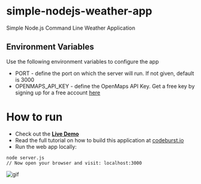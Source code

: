 # simple-nodejs-weather-app
Simple Node.js Command Line Weather Application

## Environment Variables
Use the following environment variables to configure the app
  * PORT - define the port on which the server will run. If not given, default is 3000
  * OPENMAPS_API_KEY - define the OpenMaps API Key. Get a free key by signing up for a free account [here](https://home.openweathermap.org/api_keys)

# How to run

* Check out the **[Live Demo](https://simple-nodejs-weather-app-irhhpddsku.now.sh/)**
* Read the full tutorial on how to build this application at [codeburst.io](https://codeburst.io)
* Run the web app locally:
```
node server.js
// Now open your browser and visit: localhost:3000
```
![gif](https://github.com/bmorelli25/simple-nodejs-weather-app/blob/master/giphy.gif?raw=true 'website gif')
